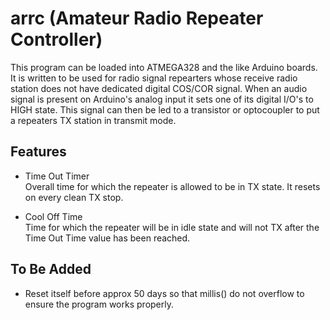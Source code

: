# arrc (Amateur Radio Repeater Controller)

This program can be loaded into ATMEGA328 and the like Arduino boards.
It is written to be used for radio signal repearters whose receive radio station
does not have dedicated digital COS/COR signal.
When an audio signal is present on Arduino's analog input it sets one of its
digital I/O's to HIGH state.
This signal can then be led to a transistor or optocoupler to put
a repeaters TX station in transmit mode.

## Features

- Time Out Timer <br>
  Overall time for which the repeater is allowed to be in TX state.
  It resets on every clean TX stop.

- Cool Off Time <br>
  Time for which the repeater will be in idle state and will not TX after the
  Time Out Time value has been reached.

## To Be Added

- Reset itself before approx 50 days so that millis() do not overflow to ensure
  the program works properly.

